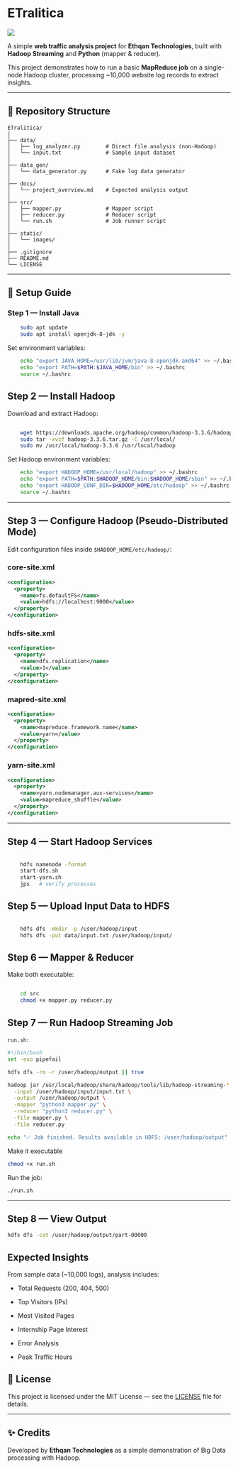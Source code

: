 # ETralitica
![](static/images/logo.png)

A simple **web traffic analysis project** for **Ethqan Technologies**, built with **Hadoop Streaming** and **Python** (mapper & reducer).  

This project demonstrates how to run a basic **MapReduce job** on a single-node Hadoop cluster, processing ~10,000 website log records to extract insights.

---

## 📂 Repository Structure
```text
ETralitica/
│
├── data/
│   ├── log_analyzer.py        # Direct file analysis (non-Hadoop)
│   └── input.txt              # Sample input dataset   
│
├── data_gen/
│   └── data_generator.py      # Fake log data generator
│
├── docs/
│   └── project_overview.md    # Expected analysis output
│
├── src/
│   ├── mapper.py              # Mapper script
│   ├── reducer.py             # Reducer script
│   └── run.sh                 # Job runner script
│
├── static/
│   └── images/
│
├── .gitignore
├── README.md
└── LICENSE
```
___
## 🚀 Setup Guide

### Step 1 — Install Java
```bash
    sudo apt update
    sudo apt install openjdk-8-jdk -y
```
Set environment variables:
```bash
    echo "export JAVA_HOME=/usr/lib/jvm/java-8-openjdk-amd64" >> ~/.bashrc
    echo "export PATH=$PATH:$JAVA_HOME/bin" >> ~/.bashrc
    source ~/.bashrc
```

## Step 2 — Install Hadoop

Download and extract Hadoop:
```bash

    wget https://downloads.apache.org/hadoop/common/hadoop-3.3.6/hadoop-3.3.6.tar.gz
    sudo tar -xvzf hadoop-3.3.6.tar.gz -C /usr/local/
    sudo mv /usr/local/hadoop-3.3.6 /usr/local/hadoop
```
Set Hadoop environment variables:
```bash
    echo "export HADOOP_HOME=/usr/local/hadoop" >> ~/.bashrc
    echo "export PATH=$PATH:$HADOOP_HOME/bin:$HADOOP_HOME/sbin" >> ~/.bashrc
    echo "export HADOOP_CONF_DIR=$HADOOP_HOME/etc/hadoop" >> ~/.bashrc
    source ~/.bashrc
```
___
## Step 3 — Configure Hadoop (Pseudo-Distributed Mode)

Edit configuration files inside `$HADOOP_HOME/etc/hadoop/`:

### core-site.xml
```xml
<configuration>
  <property>
    <name>fs.defaultFS</name>
    <value>hdfs://localhost:9000</value>
  </property>
</configuration>
```

### hdfs-site.xml
```xml
<configuration>
  <property>
    <name>dfs.replication</name>
    <value>1</value>
  </property>
</configuration>
```

### mapred-site.xml
```xml
<configuration>
  <property>
    <name>mapreduce.framework.name</name>
    <value>yarn</value>
  </property>
</configuration>
```

### yarn-site.xml
```xml
<configuration>
  <property>
    <name>yarn.nodemanager.aux-services</name>
    <value>mapreduce_shuffle</value>
  </property>
</configuration>
```
___
## Step 4 — Start Hadoop Services


```bash

    hdfs namenode -format
    start-dfs.sh
    start-yarn.sh
    jps   # verify processes
```
## Step 5 — Upload Input Data to HDFS


```bash

    hdfs dfs -mkdir -p /user/hadoop/input
    hdfs dfs -put data/input.txt /user/hadoop/input/

```

## Step 6 — Mapper & Reducer
Make both executable:

```bash

    cd src
    chmod +x mapper.py reducer.py


```
## Step 7 — Run Hadoop Streaming Job
`run.sh`:

```bash
#!/bin/bash
set -euo pipefail

hdfs dfs -rm -r /user/hadoop/output || true

hadoop jar /usr/local/hadoop/share/hadoop/tools/lib/hadoop-streaming-*.jar \
  -input /user/hadoop/input/input.txt \
  -output /user/hadoop/output \
  -mapper "python3 mapper.py" \
  -reducer "python3 reducer.py" \
  -file mapper.py \
  -file reducer.py

echo "✅ Job finished. Results available in HDFS: /user/hadoop/output"

```
Make it executable

```bash
chmod +x run.sh
```
Run the job:
```
./run.sh
```
___
## Step 8 — View Output
```bash
hdfs dfs -cat /user/hadoop/output/part-00000
```
## Expected Insights

From sample data (~10,000 logs), analysis includes:

- Total Requests (200, 404, 500)

- Top Visitors (IPs)

- Most Visited Pages

- Internship Page Interest

- Error Analysis

- Peak Traffic Hours

## 📜 License

This project is licensed under the MIT License — see the [LICENSE](LICENSE) file for details.

---

## ✨ Credits

Developed by **Ethqan Technologies** as a simple demonstration of Big Data processing with Hadoop.
